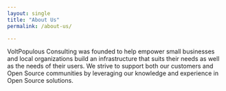 ```yaml
---
layout: single
title: "About Us"
permalink: /about-us/

---
```


 VoltPopulous Consulting was founded to help empower small businesses and local
 organizations build an infrastructure that suits their needs as well as the needs of 
 their users. We strive to support both our customers and Open Source communities by
 leveraging our knowledge and experience in Open Source solutions.

